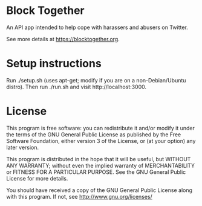 # Block Together

An API app intended to help cope with harassers and abusers on Twitter.

See more details at https://blocktogether.org.

# Setup instructions

Run ./setup.sh (uses apt-get; modify if you are on a non-Debian/Ubuntu distro).
Then run ./run.sh and visit http://localhost:3000.

# License

This program is free software: you can redistribute it and/or modify
it under the terms of the GNU General Public License as published by
the Free Software Foundation, either version 3 of the License, or
(at your option) any later version.

This program is distributed in the hope that it will be useful,
but WITHOUT ANY WARRANTY; without even the implied warranty of
MERCHANTABILITY or FITNESS FOR A PARTICULAR PURPOSE.  See the
GNU General Public License for more details.

You should have received a copy of the GNU General Public License
along with this program.  If not, see <http://www.gnu.org/licenses/>
